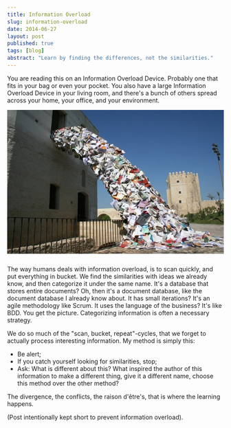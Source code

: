 ```yaml
---
title: Information Overload
slug: information-overload
date: 2014-06-27
layout: post
published: true
tags: [blog]
abstract: "Learn by finding the differences, not the similarities."
---
```



You are reading this on an Information Overload Device. Probably one that fits in your bag or even your pocket. You also have a large Information Overload Device in your living room, and there's a bunch of others spread across your home, your office, and your environment.

<img style="margin-bottom: 10px" src="/img/posts/2014-06-27-information-overload/biografias-alicia-martin-2.jpeg" alt="Information Overload">


The way humans deals with information overload, is to scan quickly, and put everything in bucket. We find the similarities with ideas we already know, and then categorize it under the same name. It's a database that stores entire documents? Oh, then it's a document database, like the document database I already know about. It has small iterations? It's an agile methodology like Scrum. It uses the language of the business? It's like BDD. You get the picture. Categorizing information is often a necessary strategy.

We do so much of the "scan, bucket, repeat"-cycles, that we forget to actually process interesting information. My method is simply this:

- Be alert;
- If you catch yourself looking for similarities, stop;
- Ask: What is different about this? What inspired the author of this information to make a different thing, give it a different name, choose this method over the other method?

The divergence, the conflicts, the raison d'être's, that is where the learning happens.

(Post intentionally kept short to prevent information overload).